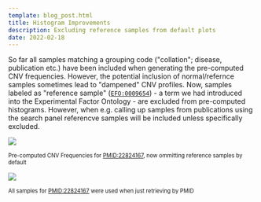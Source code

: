 ```yaml
---
template: blog_post.html
title: Histogram Improvements
description: Excluding reference samples from default plots
date: 2022-02-18
---
```


So far all samples matching a grouping code ("collation"; disease, publication etc.)
have been included when generating the pre-computed CNV frequencies. However, the
potential inclusion of normal/refernce samples sometimes lead to "dampened" CNV
profiles. Now, samples labeled as "reference sample" ([`EFO:0009654`](http://www.ebi.ac.uk/efo/EFO_0009654)) - 
a term we had introduced into the Experimental Factor Ontology - are excluded from
pre-computed histograms. However, when e.g. calling up samples from publications
using the search panel referencve samples will be included unless specifically excluded.

![](http://progenetix.org/cgi/PGX/cgi/collationPlots.cgi?datasetIds=progenetix&id=PMID:22824167)
<div style="font-size:  0.8em;">Pre-computed CNV Frequencies for <a href="http://progenetix.org/publication/?id=PMID:22824167">PMID:22824167</a>, now ommitting reference samples by default</div>

<!--more-->

![](http://progenetix.org/beacon/biosamples?datasetIds=progenetix&filters=PMID:22824167&output=histoplot)
<div style="font-size:  0.8em;">All samples for <a href="http://progenetix.org/publication/?id=PMID:22824167">PMID:22824167</a> were used when just retrieving by PMID</div>

